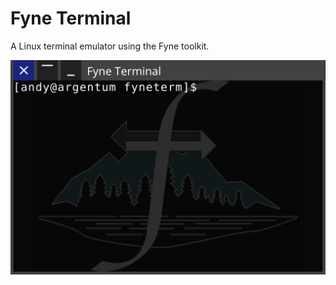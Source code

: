 # Fyne Terminal

A Linux terminal emulator using the Fyne toolkit.

<img alt="screenshot" src="screenshot.png" width="556" />